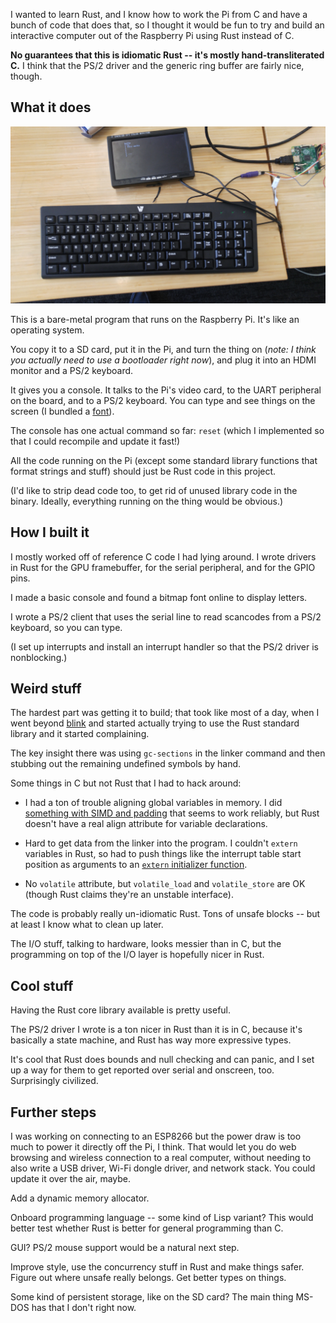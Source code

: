 I wanted to learn Rust, and I know how to work the Pi from C and have
a bunch of code that does that, so I thought it would be fun to try
and build an interactive computer out of the Raspberry Pi using Rust
instead of C.

**No guarantees that this is idiomatic Rust -- it's mostly
hand-transliterated C.** I think that the PS/2 driver and the generic
ring buffer are fairly nice, though.

## What it does

![Image](image.jpg)

This is a bare-metal program that runs on the Raspberry Pi. It's like
an operating system.

You copy it to a SD card, put it in the Pi, and turn the thing on
(_note: I think you actually need to use a bootloader right now_), and
plug it into an HDMI monitor and a PS/2 keyboard.

It gives you a console. It talks to the Pi's video card, to the UART
peripheral on the board, and to a PS/2 keyboard. You can type and see
things on the screen (I bundled a [font](src/gl/font.rs)).

The console has one actual command so far: `reset` (which I
implemented so that I could recompile and update it fast!)

All the code running on the Pi (except some standard library functions
that format strings and stuff) should just be Rust code in this
project.

(I'd like to strip dead code too, to get rid of unused library code in
the binary. Ideally, everything running on the thing would be
obvious.)

## How I built it

I mostly worked off of reference C code I had lying around. I wrote
drivers in Rust for the GPU framebuffer, for the serial peripheral,
and for the GPIO pins.

I made a basic console and found a bitmap font online to display
letters.

I wrote a PS/2 client that uses the serial line to read scancodes from
a PS/2 keyboard, so you can type.

(I set up interrupts and install an interrupt handler so that the PS/2
driver is nonblocking.)

## Weird stuff

The hardest part was getting it to build; that took like most of a
day, when I went beyond
[blink](http://blog.thiago.me/raspberry-pi-bare-metal-programming-with-rust/)
and started actually trying to use the Rust standard library and it
started complaining.

The key insight there was using `gc-sections` in the linker command
and then stubbing out the remaining undefined symbols by hand.

Some things in C but not Rust that I had to hack around:

- I had a ton of trouble aligning global variables in memory. I did
  [something with SIMD and padding](src/gl/mod.rs) that seems to work
  reliably, but Rust doesn't have a real align attribute for variable
  declarations.

- Hard to get data from the linker into the program. I couldn't
  `extern` variables in Rust, so had to push things like the interrupt
  table start position as arguments to an
  [`extern` initializer function](src/main.rs).

- No `volatile` attribute, but `volatile_load` and `volatile_store`
  are OK (though Rust claims they're an unstable interface).

The code is probably really un-idiomatic Rust. Tons of unsafe
blocks -- but at least I know what to clean up later.

The I/O stuff, talking to hardware, looks messier than in C, but the
programming on top of the I/O layer is hopefully nicer in Rust.

## Cool stuff

Having the Rust core library available is pretty useful.

The PS/2 driver I wrote is a ton nicer in Rust than it is in C,
because it's basically a state machine, and Rust has way more
expressive types.

It's cool that Rust does bounds and null checking and can panic, and I
set up a way for them to get reported over serial and onscreen,
too. Surprisingly civilized.

## Further steps

I was working on connecting to an ESP8266 but the power draw is too
much to power it directly off the Pi, I think. That would let you do
web browsing and wireless connection to a real computer, without
needing to also write a USB driver, Wi-Fi dongle driver, and network
stack. You could update it over the air, maybe.

Add a dynamic memory allocator.

Onboard programming language -- some kind of Lisp variant? This would
better test whether Rust is better for general programming than C.

GUI? PS/2 mouse support would be a natural next step.

Improve style, use the concurrency stuff in Rust and make things
safer. Figure out where unsafe really belongs. Get better types on
things.

Some kind of persistent storage, like on the SD card? The main thing
MS-DOS has that I don't right now.
